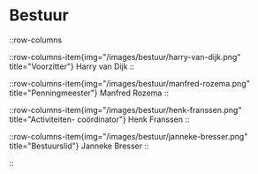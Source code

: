 # Bestuur

::row-columns

::row-columns-item{img="/images/bestuur/harry-van-dijk.png" title="Voorzitter"}
Harry van Dijk
::

::row-columns-item{img="/images/bestuur/manfred-rozema.png" title="Penningmeester"}
Manfred Rozema
::

::row-columns-item{img="/images/bestuur/henk-franssen.png" title="Activiteiten- coördinator"}
Henk Franssen
::

::row-columns-item{img="/images/bestuur/janneke-bresser.png" title="Bestuurslid"}
Janneke Bresser
::

::
